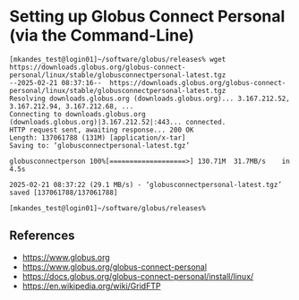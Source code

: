# Setting up Globus Connect Personal (via the Command-Line)

```
[mkandes_test@login01]~/software/globus/releases% wget https://downloads.globus.org/globus-connect-personal/linux/stable/globusconnectpersonal-latest.tgz 
--2025-02-21 08:37:16--  https://downloads.globus.org/globus-connect-personal/linux/stable/globusconnectpersonal-latest.tgz
Resolving downloads.globus.org (downloads.globus.org)... 3.167.212.52, 3.167.212.94, 3.167.212.68, ...
Connecting to downloads.globus.org (downloads.globus.org)|3.167.212.52|:443... connected.
HTTP request sent, awaiting response... 200 OK
Length: 137061788 (131M) [application/x-tar]
Saving to: ‘globusconnectpersonal-latest.tgz’

globusconnectperson 100%[===================>] 130.71M  31.7MB/s    in 4.5s    

2025-02-21 08:37:22 (29.1 MB/s) - ‘globusconnectpersonal-latest.tgz’ saved [137061788/137061788]

[mkandes_test@login01]~/software/globus/releases%
```

## References
- https://www.globus.org
- https://www.globus.org/globus-connect-personal
- https://docs.globus.org/globus-connect-personal/install/linux/
- https://en.wikipedia.org/wiki/GridFTP
